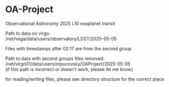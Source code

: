 # OA-Project
Observational Astronomy 2025 L10 exoplanet transit


Path to data on virgo:  
/net/vega/data/users/observatory/LDST/2025-05-05

Files with timestamps after 02:17 are from the second group

Path to data with second groups files removed:  
/net/virgo01/data/users/mpucovsky/OAProject/2025-05-05  
(if this path is incorrect or doesn't work, please let me know)

for reading/writing files, please see directory structure for the correct place
